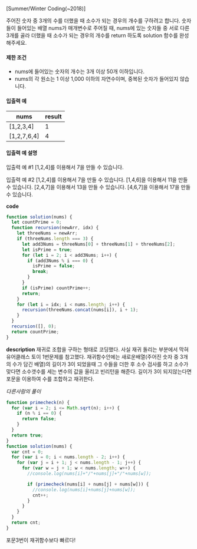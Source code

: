 [Summer/Winter Coding(~2018)]

주어진 숫자 중 3개의 수를 더했을 때 소수가 되는 경우의 개수를 구하려고 합니다. 숫자들이 들어있는 배열 nums가 매개변수로 주어질 때, nums에 있는 숫자들 중 서로 다른 3개를 골라 더했을 때 소수가 되는 경우의 개수를 return 하도록 solution 함수를 완성해주세요.

#### 제한 조건

- nums에 들어있는 숫자의 개수는 3개 이상 50개 이하입니다.
- nums의 각 원소는 1 이상 1,000 이하의 자연수이며, 중복된 숫자가 들어있지 않습니다.

#### 입출력 예

| nums        | result |
| ----------- | ------ |
| [1,2,3,4]   | 1      |
| [1,2,7,6,4] | 4      |

#### 입출력 예 설명

입출력 예 #1
[1,2,4]를 이용해서 7을 만들 수 있습니다.

입출력 예 #2
[1,2,4]를 이용해서 7을 만들 수 있습니다.
[1,4,6]을 이용해서 11을 만들 수 있습니다.
[2,4,7]을 이용해서 13을 만들 수 있습니다.
[4,6,7]을 이용해서 17을 만들 수 있습니다.

**code**

```js
function solution(nums) {
  let countPrime = 0;
  function recursion(newArr, idx) {
    let threeNums = newArr;
    if (threeNums.length === 3) {
      let add3Nums = threeNums[0] + threeNums[1] + threeNums[2];
      let isPrime = true;
      for (let i = 2; i < add3Nums; i++) {
        if (add3Nums % i === 0) {
          isPrime = false;
          break;
        }
      }
      if (isPrime) countPrime++;
      return;
    }
    for (let i = idx; i < nums.length; i++) {
      recursion(threeNums.concat(nums[i]), i + 1);
    }
  }
  recursion([], 0);
  return countPrime;
}
```

**description**
재귀로 조합을 구하는 형태로 코딩했다.
사실 재귀 돌리는 부분에서 막혀 유어클래스 토이 1번문제를 참고했다.
재귀함수안에는 새로운배열(주어진 숫자 중 3개의 수가 담긴 배열)의 길이가 3이 되었을때 그 수들을 더한 후 소수 검사를 하고 소수가 맞다면 소수갯수를 세는 변수의 값을 올리고 빈리턴을 해준다.
길이가 3이 되지않는다면 포문을 이용하여 수를 조합하고 재귀한다.

_다른사람의 풀이_

```js
function primecheck(n) {
  for (var i = 2; i <= Math.sqrt(n); i++) {
    if (n % i == 0) {
      return false;
    }
  }
  return true;
}
function solution(nums) {
  var cnt = 0;
  for (var i = 0; i < nums.length - 2; i++) {
    for (var j = i + 1; j < nums.length - 1; j++) {
      for (var w = j + 1; w < nums.length; w++) {
        //console.log(nums[i]+"/"+nums[j]+"/"+nums[w]);

        if (primecheck(nums[i] + nums[j] + nums[w])) {
          //console.log(nums[i]+nums[j]+nums[w]);
          cnt++;
        }
      }
    }
  }
  return cnt;
}
```

포문3번이 재귀함수보다 빠르다!
